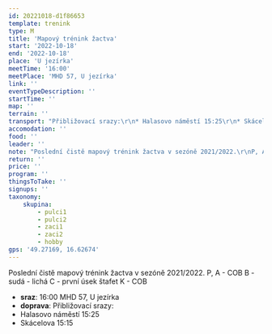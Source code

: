 ```yaml
---
id: 20221018-d1f86653
template: trenink
type: M
title: 'Mapový trénink žactva'
start: '2022-10-18'
end: '2022-10-18'
place: 'U jezírka'
meetTime: '16:00'
meetPlace: 'MHD 57, U jezírka'
link: ''
eventTypeDescription: ''
startTime: ''
map: ''
terrain: ''
transport: "Přibližovací srazy:\r\n* Halasovo náměstí 15:25\r\n* Skácelova 15:15"
accomodation: ''
food: ''
leader: ''
note: "Poslední čistě mapový trénink žactva v sezóně 2021/2022.\r\nP, A - COB\r\nB - sudá - lichá\r\nC - první úsek štafet\r\nK - COB"
return: ''
price: ''
program: ''
thingsToTake: ''
signups: ''
taxonomy:
    skupina:
        - pulci1
        - pulci2
        - zaci1
        - zaci2
        - hobby
gps: '49.27169, 16.62674'
---
```


Poslední čistě mapový trénink žactva v sezóně 2021/2022.
P, A - COB
B - sudá - lichá
C - první úsek štafet
K - COB
* **sraz**: 16:00 MHD 57, U jezírka
* **doprava**: Přibližovací srazy:
* Halasovo náměstí 15:25
* Skácelova 15:15
